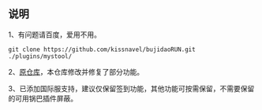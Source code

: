 ## 说明
1、有问题请百度，爱用不用。
```
git clone https://github.com/kissnavel/bujidaoRUN.git ./plugins/mystool/
```
2、<a href="https://github.com/babanbang/bujidaoRUN">原仓库</a>，本仓库修改并修复了部分功能。

3、已添加国际服支持，建议仅保留签到功能，其他功能可按需保留，不需要保留的可用锅巴插件屏蔽。
